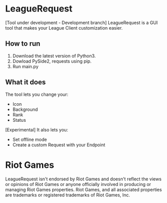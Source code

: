 # LeagueRequest
[Tool under development - Development branch]
LeagueRequest is a GUI tool that makes your League Client customization easier.

## How to run
1. Download the latest version of Python3.
2. Dowload PySide2, requests using pip.
3. Run main.py

## What it does
The tool lets you change your:
- Icon
- Background
- Rank
- Status

[Experimental]
It also lets you:
- Set offline mode
- Create a custom Request with your Endpoint

# Riot Games
LeagueRequest isn't endorsed by Riot Games and doesn't reflect the views or opinions of Riot Games or anyone officially involved in producing or managing Riot Games properties. Riot Games, and all associated properties are trademarks or registered trademarks of Riot Games, Inc.
